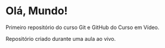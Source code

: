 # Olá, Mundo!
 Primeiro repositório do curso Git e GitHub do Curso em Vídeo. 

 Repositório criado durante uma aula ao vivo.
